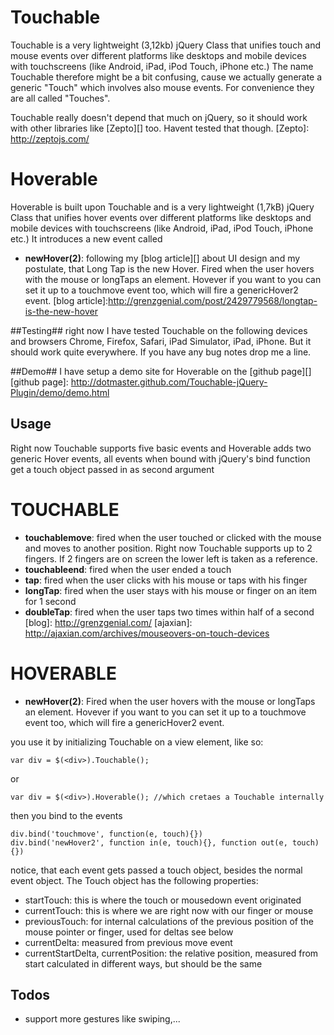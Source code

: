 # Touchable #

Touchable is a very lightweight (3,12kb) jQuery Class that unifies touch and mouse events over different platforms like desktops and mobile devices with touchscreens (like Android, iPad, iPod Touch, iPhone etc.)
The name Touchable therefore might be a bit confusing, cause we actually generate a generic "Touch" which involves also mouse events. For convenience they are all called "Touches".

Touchable really doesn't depend that much on jQuery, so it should work with other libraries like [Zepto][] too. Havent tested that though.
[Zepto]: http://zeptojs.com/

# Hoverable #

Hoverable is built upon Touchable and is a very lightweight (1,7kB) jQuery Class that unifies hover events over different platforms like desktops and mobile devices with touchscreens (like Android, iPad, iPod Touch, iPhone etc.)
It introduces a new event called 

* **newHover(2)**: following my [blog article][] about UI design and my postulate, that Long Tap is the new Hover. Fired when the user hovers with the mouse or longTaps an element. Hovever if you want to you can set it up to a touchmove event too, which will fire a genericHover2 event.
[blog article]:http://grenzgenial.com/post/2429779568/longtap-is-the-new-hover

##Testing##
right now I have tested Touchable on the following devices and browsers Chrome, Firefox, Safari, iPad Simulator, iPad, iPhone. But it should work quite everywhere. If you have any bug notes drop me a line.

##Demo##
I have setup a demo site for Hoverable on the [github page][]
[github page]: http://dotmaster.github.com/Touchable-jQuery-Plugin/demo/demo.html

## Usage ##

Right now Touchable supports five basic events and Hoverable adds two generic Hover events, all events when bound with jQuery's bind function get a touch object passed in as second argument

TOUCHABLE
==========
* **touchablemove**: fired when the user touched or clicked with the mouse and moves to another position. Right now Touchable supports up to 2 fingers. If 2 fingers are on screen the lower left is taken as a reference.
* **touchableend**: fired when the user ended a touch
* **tap**: fired when the user clicks with his mouse or taps with his finger
* **longTap**: fired when the user stays with his mouse or finger on an item for 1 second
* **doubleTap**: fired when the user taps two times within half of a second
[blog]: http://grenzgenial.com/
[ajaxian]: http://ajaxian.com/archives/mouseovers-on-touch-devices

HOVERABLE
==========
* **newHover(2)**: Fired when the user hovers with the mouse or longTaps an element. Hovever if you want to you can set it up to a touchmove event too, which will fire a genericHover2 event.


you use it by initializing Touchable on a view element, like so:

    var div = $(<div>).Touchable();

or

    var div = $(<div>).Hoverable(); //which cretaes a Touchable internally
    
then you bind to the events

    div.bind('touchmove', function(e, touch){})
    div.bind('newHover2', function in(e, touch){}, function out(e, touch){})
    
notice, that each event gets passed a touch object, besides the normal event object. The Touch object has the following properties: 


* startTouch: this is where the touch or mousedown event originated
* currentTouch: this is where we are right now with our finger or mouse     
* previousTouch: for internal calculations of the previous position of the mouse pointer or finger, used for deltas see below
* currentDelta: measured from previous move event
* currentStartDelta, currentPosition: the relative position, measured from start calculated in different ways, but should be the same


## Todos ##

* support more gestures like swiping,...